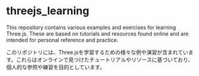 # threejs_learning
This repository contains various examples and exercises for learning Three.js. These are based on tutorials and resources found online and are intended for personal reference and practice.

このリポジトリには、Three.jsを学習するための様々な例や演習が含まれています。これらはオンラインで見つけたチュートリアルやリソースに基づいており、個人的な参照や練習を目的としています。
